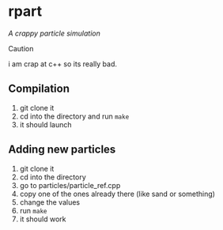 # rpart

_A crappy particle simulation_

> [!CAUTION]
> i am crap at c++ so its really bad.

## Compilation
1. git clone it 
2. cd into the directory and run `make`
3. it should launch

## Adding new particles
1. git clone it 
2. cd into the directory
3. go to particles/particle_ref.cpp
4. copy one of the ones already there (like sand or something)
5. change the values
6. run `make`
7. it should work

